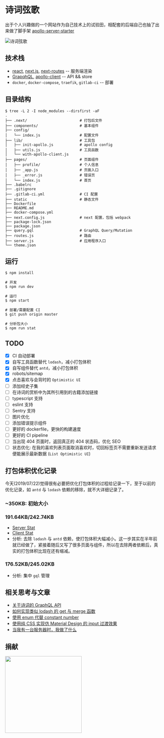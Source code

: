 # 诗词弦歌

出于个人兴趣做的一个网站作为自己技术上的试验田，相配套的后端自己也抽了出来做了脚手架 [apollo-server-starter](https://github.com/shfshanyue/apollo-server-starter)

![诗词弦歌](https://shici.xiange.tech/static/screen.png)

## 技术栈

+ [react](https://github.com/facebook/react), [next.js](https://github.com/zeit/next.js), [next-routes](https://github.com/fridays/next-routes) -- 服务端渲染
+ [GrapqhQL](https://github.com/koajs/koa), [apollo-client](https://github.com/apollographql/apollo-client) -- API && store
+ `docker`, `docker-compose`, `traefik`, `gitlab-ci` -- 部署

## 目录结构

``` shell
$ tree -L 2 -I node_modules --dirsfirst -aF
.
├── .next/                        # 打包后文件
├── components/                   # 基本组件
├── config/
│   └── index.js                  # 配置文件
├── lib/                          # 工具包
│   ├── init-apollo.js            # apollo config
│   ├── utils.js                  # 工具函数
│   └── with-apollo-client.js
├── pages/                        # 页面组件
│   ├── profile/                  # 个人信息
│   ├── _app.js                   # 页面入口
│   ├── _error.js                 # 错误页
│   └── index.js                  # 首页
├── .babelrc
├── .gitignore
├── .gitlab-ci.yml                # CI 配置
├── static                        # 静态文件
├── Dockerfile
├── README.md
├── docker-compose.yml
├── next.config.js                # next 配置，包括 webpack
├── package-lock.json
├── package.json
├── query.gql                     # GraphQL Query/Mutation
├── routes.js                     # 路由
├── server.js                     # 应用程序入口
└── theme.json
```

## 运行

``` shell
$ npm install

# 开发
$ npm run dev

# 运行
$ npm start

# 部署/需要配置 CI
$ git push origin master

# 分析包大小
$ npm run stat
```

## TODO

+ [x] CI 自动部署
+ [x] 自写工具函数替代 `lodash`，减小打包体积
+ [x] 自写组件替代 `antd`，减小打包体积
+ [x] robots/sitemap
+ [x] 点击喜欢与会背时的 `Optimistic UI`
+ [ ] 添加经史子集
+ [ ] 在诗词的赏析中为其所引用到的古籍添加链接
+ [ ] typescript 支持
+ [ ] eslint 支持
+ [ ] Sentry 支持
+ [ ] 图片优化
+ [ ] 添加错误提示组件
+ [ ] 更好的 dockerfile，更快的构建速度
+ [ ] 更好的 CI pipeline
+ [ ] 当出现 404 页面时，返回真正的 404 状态码，优化 SEO
+ [ ] 状态优化: 在我的喜欢列表页面取消喜欢时，切回标签页不需要重新发送请求便能展示最新数据 (`List Optimistic UI`)

## 打包体积优化记录

今天(2019/07/22)觉得很有必要把优化打包体积的过程给记录一下，至于以前的优化记录，如 `antd` 与 `lodash` 依赖的移除，就不大详细记录了。

### ~350KB: 初始大小
### 191.64KB/242.74KB

+ [Server Stat](https://shici.xiange.tech/2019-07-22-25305f34/server.html)
+ [Client Stat](https://shici.xiange.tech/2019-07-22-25305f34/client.html)
+ 分析: 去除 `lodash` 与 `antd` 依赖，使打包体积大幅减小。这一步其实在半年前就已经做了，紧接着随后又写了很多页面与组件，所以在去除两者依赖后，真实的打包体积比现在还有缩减。

### 176.52KB/245.02KB

+ 分析: 集中 `gql` 管理

## 相关思考与文章

+ [关于诗词的 GraphQL API](https://shanyue.tech/post/shici-api/)
+ [如何实现类似 lodash 的 get 与 merge 函数](https://shanyue.tech/post/lodash-get-and-merge/)
+ [使用 enum 代替 constant number](https://shanyue.tech/post/constant-db-to-client/)
+ [使用纯 CSS 实现仿 Material Design 的 input 过渡效果](https://shanyue.tech/post/login-input-style/)
+ [当我有一台服务器时，我做了什么](https://shanyue.tech/post/server-todo/)

## 捐献

<img src="https://shanyue.tech/pay.jpg" width="250" height="250">
